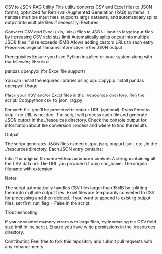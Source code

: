 CSV to JSON RAG Utility
This utility converts CSV and Excel files to JSON format, optimized for Retrieval-Augmented Generation (RAG) systems. It handles multiple input files, supports large datasets, and automatically splits output into multiple files if necessary.
Features

Converts CSV and Excel (.xls, .xlsx) files to JSON
Handles large input files by increasing CSV field size limit
Automatically splits output into multiple JSON files if size exceeds 15MB
Allows adding custom URLs to each entry
Preserves original filename information in the JSON output

Prerequisites
Ensure you have Python installed on your system along with the following libraries:

pandas
openpyxl (for Excel file support)

You can install the required libraries using pip:
Copypip install pandas openpyxl
Usage

Place your CSV and/or Excel files in the ./resources directory.
Run the script:
Copypython csv_to_json_rag.py

For each file, you'll be prompted to enter a URL (optional). Press Enter to skip if no URL is needed.
The script will process each file and generate JSON output in the ./resources directory.
Check the console output for information about the conversion process and where to find the results.

Output

The script generates JSON files named output.json, output1.json, etc., in the ./resources directory.
Each JSON entry contains:

title: The original filename without extension
content: A string containing all the CSV data
url: The URL you provided (if any)
doc_name: The original filename with extension



Notes

The script automatically handles CSV files larger than 15MB by splitting them into multiple output files.
Excel files are temporarily converted to CSV for processing and then deleted.
If you want to append to existing output files, set first_run_flag = False in the script.

Troubleshooting

If you encounter memory errors with large files, try increasing the CSV field size limit in the script.
Ensure you have write permissions in the ./resources directory.

Contributing
Feel free to fork this repository and submit pull requests with any enhancements.
